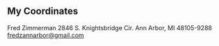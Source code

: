 ## My Coordinates

Fred Zimmerman
2846 S. Knightsbridge Cir.
Ann Arbor, MI 48105-9288
fredzannarbor@gmail.com



